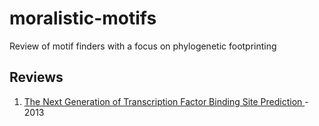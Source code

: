 # moralistic-motifs
Review of motif finders with a focus on phylogenetic footprinting

## Reviews

1. [The Next Generation of Transcription Factor Binding Site Prediction
](http://journals.plos.org/ploscompbiol/article?id=10.1371/journal.pcbi.1003214) - 2013
